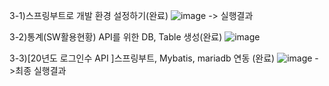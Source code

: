 3-1)스프링부트로 개발 환경 설정하기(완료)
![image](https://github.com/oheunsoll/comento/assets/130340459/b760bea2-1bb1-44d3-ba71-195a6437f512)
-> 실행결과

3-2)통계(SW활용현황) API를 위한 DB, Table 생성(완료)
![image](https://github.com/oheunsoll/comento/assets/130340459/7f0f5c1a-b3e2-41cd-bff9-451c6792c8fb)

3-3)[20년도 로그인수 API ]스프링부트, Mybatis, mariadb 연동 (완료)
![image](https://github.com/oheunsoll/comento/assets/130340459/6a4bd1de-4b0d-44d6-a558-f58ba058fa64)
->최종 실행결과
